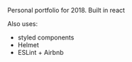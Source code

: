 Personal portfolio for 2018.  Built in react

Also uses:

 * styled components
 * Helmet
 * ESLint + Airbnb